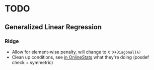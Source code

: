 # TODO

## Generalized Linear Regression

### Ridge

* Allow for element-wise penalty, will change to `X'X+Diagonal(λ)`
* Clean up conditions, see [in OnlineStats](https://github.com/joshday/OnlineStats.jl/blob/master/src/stats/linregbuilder.jl) what they're doing (posdef check + symmetric)

